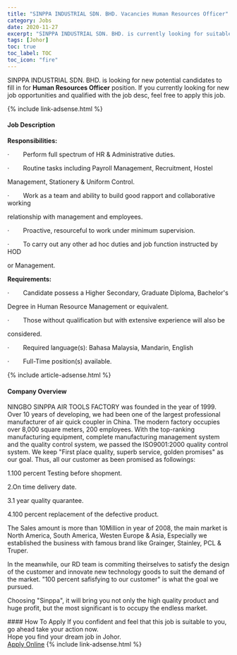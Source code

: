 ```yaml
---
title: "SINPPA INDUSTRIAL SDN. BHD. Vacancies Human Resources Officer" 
category: Jobs 
date: 2020-11-27 
excerpt: "SINPPA INDUSTRIAL SDN. BHD. is currently looking for suitable person to fill in the Human Resources Officer which positioned at Johor" 
tags: [Johor] 
toc: true 
toc_label: TOC 
toc_icon: "fire" 
--- 
```


<p>SINPPA INDUSTRIAL SDN. BHD. is looking for new potential candidates to fill in for <b>Human Resources Officer</b> position. If you currently looking for new job opportunities and qualified with the job desc, feel free to apply this job.
</p>{% include link-adsense.html %} 
<div><div><div><h4>Job Description</h4></div></div><div><div><span><div><p><strong>Responsibilities:</strong></p><p>&#183;&#160;&#160;&#160;&#160;&#160;&#160;&#160;&#160;Perform full spectrum of HR &amp; Administrative duties.</p><p>&#183;&#160;&#160;&#160;&#160;&#160;&#160;&#160;&#160;Routine tasks including Payroll Management, Recruitment, Hostel</p><p>Management, Stationery &amp; Uniform Control. &#160;</p><p>&#183;&#160;&#160;&#160;&#160;&#160;&#160;&#160;&#160;Work as a team and ability to build good rapport and collaborative working</p><p>relationship with management and employees.</p><p>&#183;&#160;&#160;&#160;&#160;&#160;&#160;&#160;&#160;Proactive, resourceful to work under minimum supervision.</p><p>&#183;&#160;&#160;&#160;&#160;&#160;&#160;&#160;&#160;To carry out any other ad hoc duties and job function instructed by HOD</p><p>or Management.</p><p><strong>Requirements:</strong></p><p>&#183;&#160;&#160;&#160;&#160;&#160;&#160;&#160;&#160;Candidate possess a Higher Secondary, Graduate Diploma, Bachelor's</p><p>Degree in Human Resource Management or equivalent.&#160;</p><p>&#183;&#160;&#160;&#160;&#160;&#160;&#160;&#160;&#160;Those without qualification but with extensive experience will also be</p><p>considered.</p><p>&#183;&#160;&#160;&#160;&#160;&#160;&#160;&#160;&#160;Required language(s): Bahasa Malaysia, Mandarin, English</p><p>&#183;&#160;&#160;&#160;&#160;&#160;&#160;&#160;&#160;Full-Time position(s) available.</p></div></span></div></div></div> 
{% include article-adsense.html %} 
<div><div><div><h4>Company Overview</h4></div></div><div><div><span><div><p>NINGBO SINPPA AIR TOOLS FACTORY&#160;was founded in the year of 1999. Over 10 years of developing, we had been one of the largest professional manufacturer of air quick coupler in China. The modern factory occupies over 8,000 square meters, 200 employees. With the top-ranking manufacturing equipment, complete manufacturing management system and the quality control system, we passed the ISO9001:2000 quality control system. We keep "First place quality, superb service, golden promises" as our goal. Thus, all our customer as been promised as followings:</p><p>1.100 percent Testing before shopment.</p><p>2.On time delivery date.</p><p>3.1 year quality quarantee.</p><p>4.100 percent replacement of the defective product.</p><p>The Sales amount is more than 10Million in year of 2008, the main market is North America, South America, Westen Europe &amp; Asia, Especially&#160;we established the business with famous brand like Grainger, Stainley, PCL &amp; Truper.</p><p>In the meanwhile, our RD team is commiting theirselves to satisfy the design of the customer and innovate new technology goods to suit the demand of the market. "100 percent safisfying to our customer" is what the goal we pursued.</p><p>Choosing "Sinppa", it will bring you not only the high quality product and huge profit, but the most significant is to occupy the endless market.</p></div></span></div></div></div> 
#### How To Apply 
If you confident and feel that this job is suitable to you, go ahead take your action now. <br/> 
Hope you find your dream job in Johor. <br/> 
<a href="https://www.jobstreet.com.my/en/job/human-resources-officer-4431554?jobId=jobstreet-my-job-4431554&sectionRank=5&token=0~ac4f422c-efb1-4b49-bc7a-95b0ba7da1f2&fr=SRP%20View%20In%20New%20Ta" class="btn btn--info" target="_blank" rel="nofollow noopenner">Apply Online</a> 
{% include link-adsense.html %} 